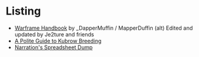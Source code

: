 # Listing

* [Warframe Handbook](https://docs.google.com/document/d/1ylw9HK2ol6yam3MMNbycbuHxjmctg3gCqsbI4yy2gK0/edit#heading=h.bqhu4ocjz4y) by \_DapperMuffin / MapperDuffin \(alt\) Edited and updated by Je2ture and friends
* [A Polite Guide to Kubrow Breeding  ](https://forums.warframe.com/topic/1013705-a-polite-guide-to-kubrow-breeding/)
* [Narration's Spreadsheet Dump](https://imgur.com/a/ssr84)

